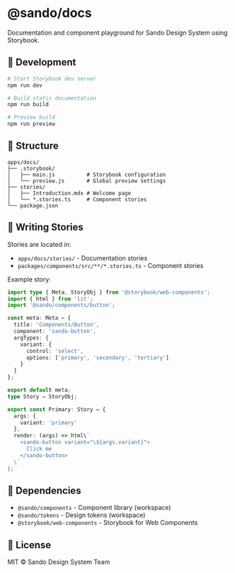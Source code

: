 # @sando/docs

Documentation and component playground for Sando Design System using Storybook.

## 🚀 Development

```bash
# Start Storybook dev server
npm run dev

# Build static documentation
npm run build

# Preview build
npm run preview
```

## 📁 Structure

```
apps/docs/
├── .storybook/
│   ├── main.js          # Storybook configuration
│   └── preview.js       # Global preview settings
├── stories/
│   ├── Introduction.mdx # Welcome page
│   └── *.stories.ts     # Component stories
└── package.json
```

## 🎨 Writing Stories

Stories are located in:
- `apps/docs/stories/` - Documentation stories
- `packages/components/src/**/*.stories.ts` - Component stories

Example story:

```typescript
import type { Meta, StoryObj } from '@storybook/web-components';
import { html } from 'lit';
import '@sando/components/button';

const meta: Meta = {
  title: 'Components/Button',
  component: 'sando-button',
  argTypes: {
    variant: {
      control: 'select',
      options: ['primary', 'secondary', 'tertiary']
    }
  }
};

export default meta;
type Story = StoryObj;

export const Primary: Story = {
  args: {
    variant: 'primary'
  },
  render: (args) => html\`
    <sando-button variant="\${args.variant}">
      Click me
    </sando-button>
  \`
};
```

## 🔗 Dependencies

- `@sando/components` - Component library (workspace)
- `@sando/tokens` - Design tokens (workspace)
- `@storybook/web-components` - Storybook for Web Components

## 📖 License

MIT © Sando Design System Team
